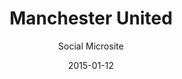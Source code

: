 ---
published:     false
layout:        post
date:          2015-01-12
categories:    
- work

title:         "Manchester United"
subtitle:      "Social Microsite"

thumbnail:     work/manchester.png
image:         work/manchester.jpg

link:          http://social.manutd.com/
link_text:     "Visit Site"

role:          "Front-end Development"
description:   "The Manchester United social hub allows fans to see all the content being produced by the club in one place. It’s an international site, serving multiple languages."
---